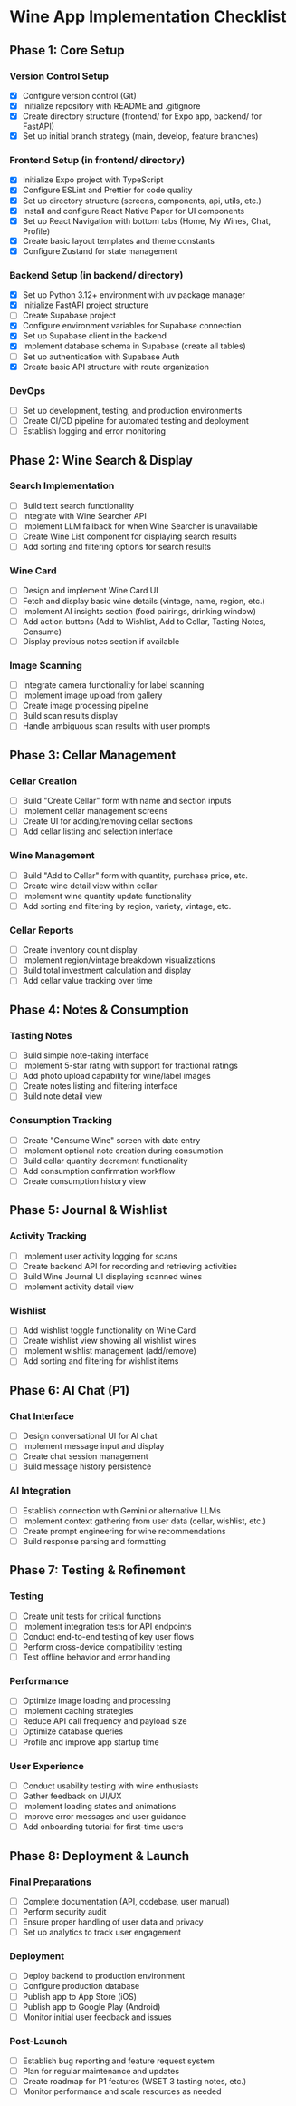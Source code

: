 # Wine App Implementation Checklist

## Phase 1: Core Setup

### Version Control Setup
- [x] Configure version control (Git)
- [x] Initialize repository with README and .gitignore
- [x] Create directory structure (frontend/ for Expo app, backend/ for FastAPI)
- [x] Set up initial branch strategy (main, develop, feature branches)

### Frontend Setup (in frontend/ directory)
- [x] Initialize Expo project with TypeScript
- [x] Configure ESLint and Prettier for code quality
- [x] Set up directory structure (screens, components, api, utils, etc.)
- [x] Install and configure React Native Paper for UI components
- [x] Set up React Navigation with bottom tabs (Home, My Wines, Chat, Profile)
- [x] Create basic layout templates and theme constants
- [x] Configure Zustand for state management

### Backend Setup (in backend/ directory)
- [x] Set up Python 3.12+ environment with uv package manager
- [x] Initialize FastAPI project structure
- [ ] Create Supabase project
- [x] Configure environment variables for Supabase connection
- [x] Set up Supabase client in the backend
- [x] Implement database schema in Supabase (create all tables)
- [ ] Set up authentication with Supabase Auth
- [x] Create basic API structure with route organization

### DevOps
- [ ] Set up development, testing, and production environments
- [ ] Create CI/CD pipeline for automated testing and deployment
- [ ] Establish logging and error monitoring

## Phase 2: Wine Search & Display

### Search Implementation
- [ ] Build text search functionality
- [ ] Integrate with Wine Searcher API
- [ ] Implement LLM fallback for when Wine Searcher is unavailable
- [ ] Create Wine List component for displaying search results
- [ ] Add sorting and filtering options for search results

### Wine Card
- [ ] Design and implement Wine Card UI
- [ ] Fetch and display basic wine details (vintage, name, region, etc.)
- [ ] Implement AI insights section (food pairings, drinking window)
- [ ] Add action buttons (Add to Wishlist, Add to Cellar, Tasting Notes, Consume)
- [ ] Display previous notes section if available

### Image Scanning
- [ ] Integrate camera functionality for label scanning
- [ ] Implement image upload from gallery
- [ ] Create image processing pipeline
- [ ] Build scan results display
- [ ] Handle ambiguous scan results with user prompts

## Phase 3: Cellar Management

### Cellar Creation
- [ ] Build "Create Cellar" form with name and section inputs
- [ ] Implement cellar management screens
- [ ] Create UI for adding/removing cellar sections
- [ ] Add cellar listing and selection interface

### Wine Management
- [ ] Build "Add to Cellar" form with quantity, purchase price, etc.
- [ ] Create wine detail view within cellar
- [ ] Implement wine quantity update functionality
- [ ] Add sorting and filtering by region, variety, vintage, etc.

### Cellar Reports
- [ ] Create inventory count display
- [ ] Implement region/vintage breakdown visualizations
- [ ] Build total investment calculation and display
- [ ] Add cellar value tracking over time

## Phase 4: Notes & Consumption

### Tasting Notes
- [ ] Build simple note-taking interface
- [ ] Implement 5-star rating with support for fractional ratings
- [ ] Add photo upload capability for wine/label images
- [ ] Create notes listing and filtering interface
- [ ] Build note detail view

### Consumption Tracking
- [ ] Create "Consume Wine" screen with date entry
- [ ] Implement optional note creation during consumption
- [ ] Build cellar quantity decrement functionality
- [ ] Add consumption confirmation workflow
- [ ] Create consumption history view

## Phase 5: Journal & Wishlist

### Activity Tracking
- [ ] Implement user activity logging for scans
- [ ] Create backend API for recording and retrieving activities
- [ ] Build Wine Journal UI displaying scanned wines
- [ ] Implement activity detail view

### Wishlist
- [ ] Add wishlist toggle functionality on Wine Card
- [ ] Create wishlist view showing all wishlist wines
- [ ] Implement wishlist management (add/remove)
- [ ] Add sorting and filtering for wishlist items

## Phase 6: AI Chat (P1)

### Chat Interface
- [ ] Design conversational UI for AI chat
- [ ] Implement message input and display
- [ ] Create chat session management
- [ ] Build message history persistence

### AI Integration
- [ ] Establish connection with Gemini or alternative LLMs
- [ ] Implement context gathering from user data (cellar, wishlist, etc.)
- [ ] Create prompt engineering for wine recommendations
- [ ] Build response parsing and formatting

## Phase 7: Testing & Refinement

### Testing
- [ ] Create unit tests for critical functions
- [ ] Implement integration tests for API endpoints
- [ ] Conduct end-to-end testing of key user flows
- [ ] Perform cross-device compatibility testing
- [ ] Test offline behavior and error handling

### Performance
- [ ] Optimize image loading and processing
- [ ] Implement caching strategies
- [ ] Reduce API call frequency and payload size
- [ ] Optimize database queries
- [ ] Profile and improve app startup time

### User Experience
- [ ] Conduct usability testing with wine enthusiasts
- [ ] Gather feedback on UI/UX
- [ ] Implement loading states and animations
- [ ] Improve error messages and user guidance
- [ ] Add onboarding tutorial for first-time users

## Phase 8: Deployment & Launch

### Final Preparations
- [ ] Complete documentation (API, codebase, user manual)
- [ ] Perform security audit
- [ ] Ensure proper handling of user data and privacy
- [ ] Set up analytics to track user engagement

### Deployment
- [ ] Deploy backend to production environment
- [ ] Configure production database
- [ ] Publish app to App Store (iOS)
- [ ] Publish app to Google Play (Android)
- [ ] Monitor initial user feedback and issues

### Post-Launch
- [ ] Establish bug reporting and feature request system
- [ ] Plan for regular maintenance and updates
- [ ] Create roadmap for P1 features (WSET 3 tasting notes, etc.)
- [ ] Monitor performance and scale resources as needed 